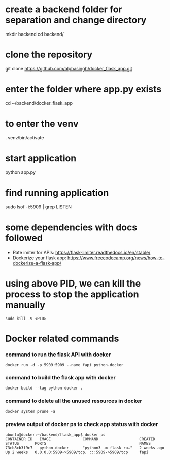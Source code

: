 # create a backend folder for separation and change directory
mkdir backend
cd backend/

# clone the repository
git clone https://github.com/alphasingh/docker_flask_app.git

# enter the folder where app.py exists
cd ~/backend/docker_flask_app

# to enter the venv
. venv/bin/activate

# start application
python app.py

# find running application
sudo lsof -i:5909 | grep LISTEN



# some dependencies with docs followed
- Rate imiter for APIs: https://flask-limiter.readthedocs.io/en/stable/
- Dockerize your flask app: https://www.freecodecamp.org/news/how-to-dockerize-a-flask-app/ 

# using above PID, we can kill the process to stop the application manually
```
sudo kill -9 <PID>
```

# Docker related commands
### command to run the flask API with docker
```
docker run -d -p 5909:5909 --name fapi python-docker
```
### command to build the flask app with docker
```
docker build --tag python-docker .
```
### command to delete all the unused resources in docker
```
docker system prune -a
```
### preview output of docker ps to check app status with docker
```
ubuntu@docker:~/backend/flask_app$ docker ps
CONTAINER ID   IMAGE              COMMAND                  CREATED        STATUS       PORTS                                         NAMES
73cb8cb3f9c7   python-docker      "python3 -m flask ru…"   2 weeks ago    Up 2 weeks   0.0.0.0:5909->5909/tcp, :::5909->5909/tcp     fapi
```

